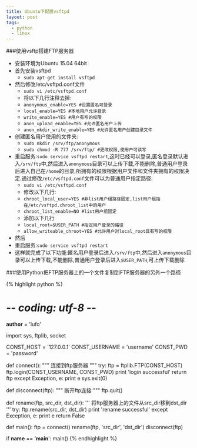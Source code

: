 ```yaml
---
title: Ubuntu下配置vsftpd
layout: post
tags:
  - python
  - linux
---
```


###使用vsftp搭建FTP服务器

- 安装环境为Ubuntu 15.04 64bit
- 首先安装vsftpd
	- `sudo apt-get install vsftpd`
- 然后修改/etc/vsftpd.conf文件
	- `sudo vi /etc/vsftpd.conf`
	- 将以下几行注释去掉:
	- `anonymous_enable=YES #设置匿名可登录`
	- `local_enable=YES #本地用户允许登录`
	- `write_enable=YES #用户有写的权限`
	- `anon_upload_enable=YES #允许匿名用户上传`
	- `anon_mkdir_write_enable=YES #允许匿名用户创建目录文件`
- 创建匿名用户使用的文件夹:
	- `sudo mkdir /srv/ftp/anonymous`
	- `sudo chmod -R 777 /srv/ftp/ #更改权限,使用户可读写`
- 重启服务:`sudo service vsftpd restart`,这时已经可以登录,匿名登录默认进入`/srv/ftp`中,然后进入`anonymous`目录可以上传下载,不能删除,普通用户登录后进入自己在`/home`的目录,所拥有的权限根据用户文件和文件夹拥有的权限决定.通过修改`/etc/vsftpd.conf`文件可以为普通用户指定路径:
	- `sudo vi /etc/vsftpd.conf`
	- 修改以下几行:
	- `chroot_local_user=YES #非list用户组路径固定,list用户组指在/etc/vsftpd.chroot_list中的用户`
	- `chroot_list_enable=NO #list用户组固定`
	- 添加以下几行
	- `local_root=$USER_PATH #指定用户登录的路径`
	- `allow_writeable_chroot=YES #允许用户对local_root具有写的权限`
- 然后
- 重启服务:`sudo service vsftpd restart`
- 这样就完成了以下功能:匿名用户登录后进入`/srv/ftp`中,然后进入`anonymous`目录可以上传下载,不能删除,普通用户登录后进入`$USER_PATH`,可上传下载删除

###使用Python把FTP服务器上的一个文件复制到FTP服务器的另外一个路径

{% highlight python %}
# -*- coding: utf-8 -*-
__author__ = 'lufo'

import sys, ftplib, socket

CONST_HOST = '127.0.0.1'
CONST_USERNAME = 'username'
CONST_PWD = 'password'


def connect():
    """
    连接到ftp服务器
    """
    try:
        ftp = ftplib.FTP(CONST_HOST)
        ftp.login(CONST_USERNAME, CONST_PWD)
        print 'login successful'
        return ftp
    except Exception, e:
        print e
        sys.exit(0)


def disconnect(ftp):
    """
    断开ftp连接
    """
    ftp.quit()


def rename(ftp, src_dir, dst_dir):
    '''
    将ftp服务器上的文件从src_dir移到dst_dir
    '''
    try:
        ftp.rename(src_dir, dst_dir)
        print 'rename successful'
    except Exception, e:
        print e
        return False


def main():
    ftp = connect()
    rename(ftp, 'src_dir', 'dst_dir')
    disconnect(ftp)


if __name__ == '__main__':
    main()
{% endhighlight %}
